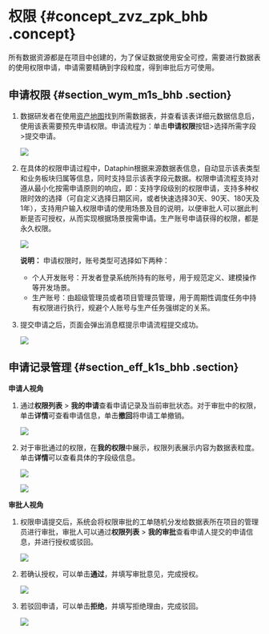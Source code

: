 # 权限 {#concept_zvz_zpk_bhb .concept}

所有数据资源都是在项目中创建的，为了保证数据使用安全可控，需要进行数据表的使用权限申请，申请需要精确到字段粒度，得到审批后方可使用。

## 申请权限 {#section_wym_m1s_bhb .section}

1.  数据研发者在使用[资产地图](intl.zh-CN/用户指南/数据资产/地图/资产地图.md#)找到所需数据表，并查看该表详细元数据信息后，使用该表需要预先申请权限。申请流程为：单击**申请权限**按钮\>选择所需字段\>提交申请。

    ![](http://static-aliyun-doc.oss-cn-hangzhou.aliyuncs.com/assets/img/136677/156134737140742_zh-CN.png)

2.  在具体的权限申请过程中，Dataphin根据来源数据表信息，自动显示该表类型和业务板块归属等信息，同时支持显示该表字段元数据。权限申请流程支持对遵从最小化按需申请原则的响应，即：支持字段级别的权限申请，支持多种权限时效的选择（可自定义选择日期区间，或者快速选择30天、90天、180天及1年），支持用户输入权限申请的使用场景及目的说明，以便审批人可以据此判断是否可授权，从而实现根据场景按需申请。生产账号申请获得的权限，都是永久权限。

    ![](http://static-aliyun-doc.oss-cn-hangzhou.aliyuncs.com/assets/img/136677/156134737140743_zh-CN.png)

    **说明：** 申请权限时，账号类型可选择如下两种：

    -   个人开发账号：开发者登录系统所持有的账号，用于规范定义、建模操作等开发场景。
    -   生产账号：由超级管理员或者项目管理员管理，用于周期性调度任务中持有权限进行执行，规避个人账号与生产任务强绑定的关系。
3.  提交申请之后，页面会弹出消息框提示申请流程提交成功。

    ![](http://static-aliyun-doc.oss-cn-hangzhou.aliyuncs.com/assets/img/136677/156134737140744_zh-CN.png)


## 申请记录管理 {#section_eff_k1s_bhb .section}

**申请人视角**

1.  通过**权限列表** \> **我的申请**查看申请记录及当前审批状态。对于审批中的权限，单击**详情**可查看申请信息，单击**撤回**将申请工单撤销。

    ![](http://static-aliyun-doc.oss-cn-hangzhou.aliyuncs.com/assets/img/136677/156134737140745_zh-CN.png)

2.  对于审批通过的权限，在**我的权限**中展示，权限列表展示内容为数据表粒度。单击**详情**可以查看具体的字段级信息。

    ![](http://static-aliyun-doc.oss-cn-hangzhou.aliyuncs.com/assets/img/136677/156134737140748_zh-CN.png)

    ![](http://static-aliyun-doc.oss-cn-hangzhou.aliyuncs.com/assets/img/136677/156134737140749_zh-CN.png)


**审批人视角**

1.  权限申请提交后，系统会将权限审批的工单随机分发给数据表所在项目的管理员进行审批，审批人可以通过**权限列表** \> **我的审批**查看申请人提交的申请信息，并进行授权或驳回。

    ![](http://static-aliyun-doc.oss-cn-hangzhou.aliyuncs.com/assets/img/136677/156134737240751_zh-CN.png)

2.  若确认授权，可以单击**通过**，并填写审批意见，完成授权。

    ![](http://static-aliyun-doc.oss-cn-hangzhou.aliyuncs.com/assets/img/136677/156134737240754_zh-CN.png)

3.  若驳回申请，可以单击**拒绝**，并填写拒绝理由，完成驳回。

    ![](http://static-aliyun-doc.oss-cn-hangzhou.aliyuncs.com/assets/img/136677/156134737240755_zh-CN.png)


